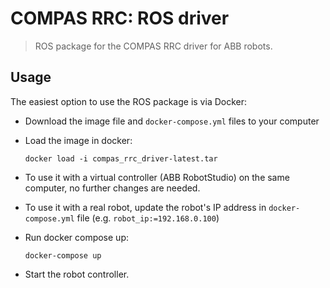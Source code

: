 # COMPAS RRC: ROS driver

> ROS package for the COMPAS RRC driver for ABB robots.

## Usage

The easiest option to use the ROS package is via Docker:

* Download the image file and `docker-compose.yml` files to your computer
* Load the image in docker:

      docker load -i compas_rrc_driver-latest.tar

* To use it with a virtual controller (ABB RobotStudio) on the same computer, no further changes are needed.
* To use it with a real robot, update the robot's IP address in `docker-compose.yml` file (e.g. `robot_ip:=192.168.0.100`)
* Run docker compose up:

      docker-compose up

* Start the robot controller.
